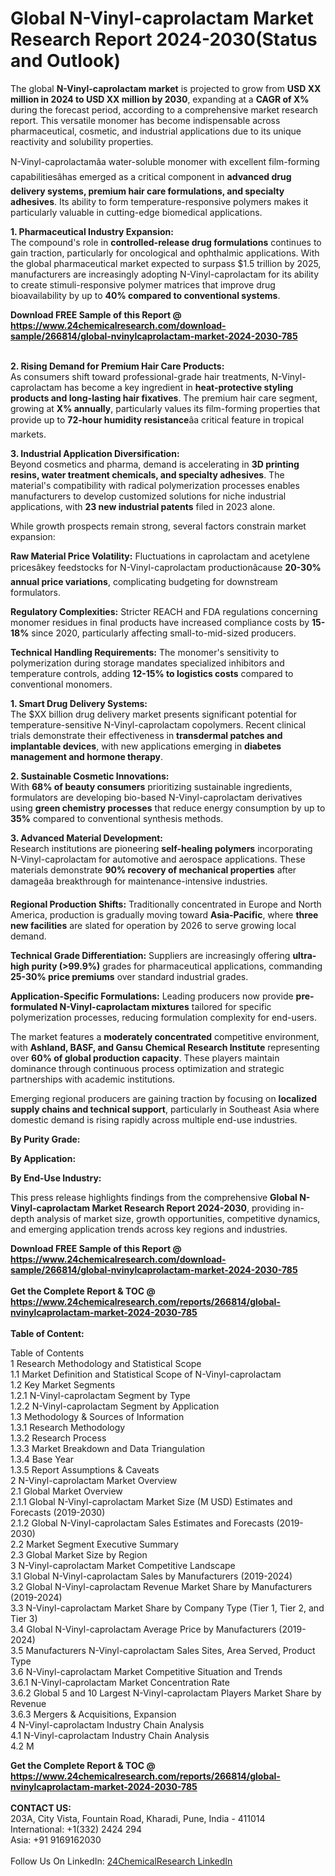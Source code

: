 <h1>Global N-Vinyl-caprolactam Market Research Report 2024-2030(Status and Outlook)</h1><p>The global <strong>N-Vinyl-caprolactam market</strong> is projected to grow from <strong>USD XX million in 2024 to USD XX million by 2030</strong>, expanding at a <strong>CAGR of X%</strong> during the forecast period, according to a comprehensive market research report. This versatile monomer has become indispensable across pharmaceutical, cosmetic, and industrial applications due to its unique reactivity and solubility properties.</p><p>N-Vinyl-caprolactamâa water-soluble monomer with excellent film-forming capabilitiesâhas emerged as a critical component in <strong>advanced drug delivery systems, premium hair care formulations, and specialty adhesives</strong>. Its ability to form temperature-responsive polymers makes it particularly valuable in cutting-edge biomedical applications.</p><p><strong>1. Pharmaceutical Industry Expansion:</strong><br>
The compound's role in <strong>controlled-release drug formulations</strong> continues to gain traction, particularly for oncological and ophthalmic applications. With the global pharmaceutical market expected to surpass $1.5 trillion by 2025, manufacturers are increasingly adopting N-Vinyl-caprolactam for its ability to create stimuli-responsive polymer matrices that improve drug bioavailability by up to <strong>40% compared to conventional systems</strong>.</p><div><b>Download FREE Sample of this Report @ 
            <a href="https://www.24chemicalresearch.com/download-sample/266814/global-nvinylcaprolactam-market-2024-2030-785">
            https://www.24chemicalresearch.com/download-sample/266814/global-nvinylcaprolactam-market-2024-2030-785</a></b></div><br><p><strong>2. Rising Demand for Premium Hair Care Products:</strong><br>
As consumers shift toward professional-grade hair treatments, N-Vinyl-caprolactam has become a key ingredient in <strong>heat-protective styling products and long-lasting hair fixatives</strong>. The premium hair care segment, growing at <strong>X% annually</strong>, particularly values its film-forming properties that provide up to <strong>72-hour humidity resistance</strong>âa critical feature in tropical markets.</p><p><strong>3. Industrial Application Diversification:</strong><br>
Beyond cosmetics and pharma, demand is accelerating in <strong>3D printing resins, water treatment chemicals, and specialty adhesives</strong>. The material's compatibility with radical polymerization processes enables manufacturers to develop customized solutions for niche industrial applications, with <strong>23 new industrial patents</strong> filed in 2023 alone.</p><p>While growth prospects remain strong, several factors constrain market expansion:</p><p><strong>Raw Material Price Volatility:</strong> Fluctuations in caprolactam and acetylene pricesâkey feedstocks for N-Vinyl-caprolactam productionâcause <strong>20-30% annual price variations</strong>, complicating budgeting for downstream formulators.</p><p><strong>Regulatory Complexities:</strong> Stricter REACH and FDA regulations concerning monomer residues in final products have increased compliance costs by <strong>15-18%</strong> since 2020, particularly affecting small-to-mid-sized producers.</p><p><strong>Technical Handling Requirements:</strong> The monomer's sensitivity to polymerization during storage mandates specialized inhibitors and temperature controls, adding <strong>12-15% to logistics costs</strong> compared to conventional monomers.</p><p><strong>1. Smart Drug Delivery Systems:</strong><br>
The $XX billion drug delivery market presents significant potential for temperature-sensitive N-Vinyl-caprolactam copolymers. Recent clinical trials demonstrate their effectiveness in <strong>transdermal patches and implantable devices</strong>, with new applications emerging in <strong>diabetes management and hormone therapy</strong>.</p><p><strong>2. Sustainable Cosmetic Innovations:</strong><br>
With <strong>68% of beauty consumers</strong> prioritizing sustainable ingredients, formulators are developing bio-based N-Vinyl-caprolactam derivatives using <strong>green chemistry processes</strong> that reduce energy consumption by up to <strong>35%</strong> compared to conventional synthesis methods.</p><p><strong>3. Advanced Material Development:</strong><br>
Research institutions are pioneering <strong>self-healing polymers</strong> incorporating N-Vinyl-caprolactam for automotive and aerospace applications. These materials demonstrate <strong>90% recovery of mechanical properties</strong> after damageâa breakthrough for maintenance-intensive industries.</p><p><strong>Regional Production Shifts:</strong> Traditionally concentrated in Europe and North America, production is gradually moving toward <strong>Asia-Pacific</strong>, where <strong>three new facilities</strong> are slated for operation by 2026 to serve growing local demand.</p><p><strong>Technical Grade Differentiation:</strong> Suppliers are increasingly offering <strong>ultra-high purity (&gt;99.9%)</strong> grades for pharmaceutical applications, commanding <strong>25-30% price premiums</strong> over standard industrial grades.</p><p><strong>Application-Specific Formulations:</strong> Leading producers now provide <strong>pre-formulated N-Vinyl-caprolactam mixtures</strong> tailored for specific polymerization processes, reducing formulation complexity for end-users.</p><p>The market features a <strong>moderately concentrated</strong> competitive environment, with <strong>Ashland, BASF, and Gansu Chemical Research Institute</strong> representing over <strong>60% of global production capacity</strong>. These players maintain dominance through continuous process optimization and strategic partnerships with academic institutions.</p><p>Emerging regional producers are gaining traction by focusing on <strong>localized supply chains and technical support</strong>, particularly in Southeast Asia where domestic demand is rising rapidly across multiple end-use industries.</p><p><strong>By Purity Grade:</strong></p><p><strong>By Application:</strong></p><p><strong>By End-Use Industry:</strong></p><p>This press release highlights findings from the comprehensive <strong>Global N-Vinyl-caprolactam Market Research Report 2024-2030</strong>, providing in-depth analysis of market size, growth opportunities, competitive dynamics, and emerging application trends across key regions and industries.</p><div><b>Download FREE Sample of this Report @ 
            <a href="https://www.24chemicalresearch.com/download-sample/266814/global-nvinylcaprolactam-market-2024-2030-785">
            https://www.24chemicalresearch.com/download-sample/266814/global-nvinylcaprolactam-market-2024-2030-785</a></b></div><br><div><b>Get the Complete Report & TOC @ 
            <a href="https://www.24chemicalresearch.com/reports/266814/global-nvinylcaprolactam-market-2024-2030-785">
            https://www.24chemicalresearch.com/reports/266814/global-nvinylcaprolactam-market-2024-2030-785</a></b></div><br>
            <b>Table of Content:</b><p>Table of Contents<br />
1 Research Methodology and Statistical Scope<br />
1.1 Market Definition and Statistical Scope of N-Vinyl-caprolactam<br />
1.2 Key Market Segments<br />
1.2.1 N-Vinyl-caprolactam Segment by Type<br />
1.2.2 N-Vinyl-caprolactam Segment by Application<br />
1.3 Methodology & Sources of Information<br />
1.3.1 Research Methodology<br />
1.3.2 Research Process<br />
1.3.3 Market Breakdown and Data Triangulation<br />
1.3.4 Base Year<br />
1.3.5 Report Assumptions & Caveats<br />
2 N-Vinyl-caprolactam Market Overview<br />
2.1 Global Market Overview<br />
2.1.1 Global N-Vinyl-caprolactam Market Size (M USD) Estimates and Forecasts (2019-2030)<br />
2.1.2 Global N-Vinyl-caprolactam Sales Estimates and Forecasts (2019-2030)<br />
2.2 Market Segment Executive Summary<br />
2.3 Global Market Size by Region<br />
3 N-Vinyl-caprolactam Market Competitive Landscape<br />
3.1 Global N-Vinyl-caprolactam Sales by Manufacturers (2019-2024)<br />
3.2 Global N-Vinyl-caprolactam Revenue Market Share by Manufacturers (2019-2024)<br />
3.3 N-Vinyl-caprolactam Market Share by Company Type (Tier 1, Tier 2, and Tier 3)<br />
3.4 Global N-Vinyl-caprolactam Average Price by Manufacturers (2019-2024)<br />
3.5 Manufacturers N-Vinyl-caprolactam Sales Sites, Area Served, Product Type<br />
3.6 N-Vinyl-caprolactam Market Competitive Situation and Trends<br />
3.6.1 N-Vinyl-caprolactam Market Concentration Rate<br />
3.6.2 Global 5 and 10 Largest N-Vinyl-caprolactam Players Market Share by Revenue<br />
3.6.3 Mergers & Acquisitions, Expansion<br />
4 N-Vinyl-caprolactam Industry Chain Analysis<br />
4.1 N-Vinyl-caprolactam Industry Chain Analysis<br />
4.2 M</p><div><b>Get the Complete Report & TOC @ 
            <a href="https://www.24chemicalresearch.com/reports/266814/global-nvinylcaprolactam-market-2024-2030-785">
            https://www.24chemicalresearch.com/reports/266814/global-nvinylcaprolactam-market-2024-2030-785</a></b></div><br><b>CONTACT US:</b><br>
            203A, City Vista, Fountain Road, Kharadi, Pune, India - 411014<br>
            International: +1(332) 2424 294<br>
            Asia: +91 9169162030 <br><br>
            Follow Us On LinkedIn: <a href="https://www.linkedin.com/company/24chemicalresearch/">24ChemicalResearch LinkedIn</a>